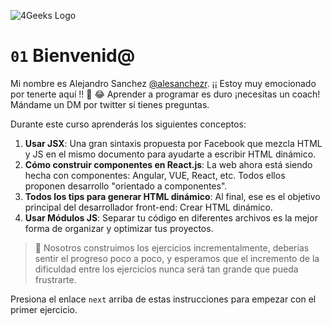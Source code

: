 ![4Geeks Logo](https://ucarecdn.com/7df7942f-cad6-48a0-8dc4-8d8fe0e12985/-/resize/200x/)

# `01` Bienvenid@

Mi nombre es Alejandro Sanchez [@alesanchezr](https://twitter.com/alesanchezr).      ¡¡ Estoy muy emocionado por tenerte aquí !! 🎉 😂
Aprender a programar es duro ¡necesitas un coach! Mándame un DM por twitter si tienes preguntas.
 
Durante este curso aprenderás los siguientes conceptos:

1. **Usar JSX**: Una gran sintaxis propuesta por Facebook que mezcla HTML y JS en el mismo documento para ayudarte a escribir HTML dinámico.
2. **Cómo construir componentes en React.js**: La web ahora está siendo hecha con componentes: Angular, VUE, React, etc. Todos ellos proponen desarrollo "orientado a componentes".  
3. **Todos los tips para generar HTML dinámico**: Al final, ese es el objetivo principal del desarrollador front-end: Crear HTML dinámico.  
4. **Usar Módulos JS**: Separar tu código en diferentes archivos es la mejor forma de organizar y optimizar tus proyectos.  

> :small_blue_diamond: Nosotros construimos los ejercicios incrementalmente, deberías sentir el progreso poco a poco, y esperamos que el incremento de la dificuldad entre los ejercicios nunca será tan grande que pueda frustrarte.

Presiona el enlace `next` arriba de estas instrucciones para empezar con el primer ejercicio.
